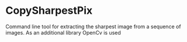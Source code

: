 # CopySharpestPix

Command line tool for extracting the sharpest image from a sequence of images. As an additional library OpenCv is used
